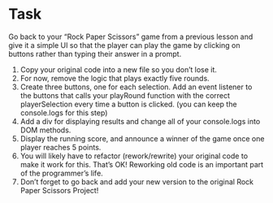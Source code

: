 # Task

Go back to your “Rock Paper Scissors” game from a previous lesson and give it a simple UI so that the player can play the game by clicking on buttons rather than typing their answer in a prompt.

1. Copy your original code into a new file so you don’t lose it.
2. For now, remove the logic that plays exactly five rounds.
3. Create three buttons, one for each selection. Add an event listener to the buttons that calls your playRound function with the correct playerSelection every time a button is clicked. (you can keep the console.logs for this step)
4. Add a div for displaying results and change all of your console.logs into DOM methods.
5. Display the running score, and announce a winner of the game once one player reaches 5 points.
6. You will likely have to refactor (rework/rewrite) your original code to make it work for this. That’s OK! Reworking old code is an important part of the programmer’s life.
7. Don’t forget to go back and add your new version to the original Rock Paper Scissors Project!
